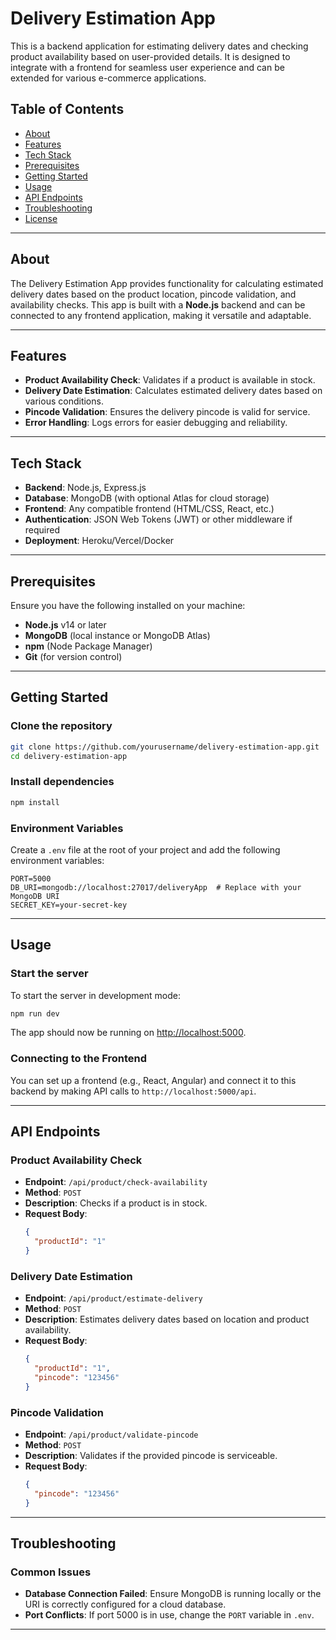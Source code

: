 
# Delivery Estimation App

This is a backend application for estimating delivery dates and checking product availability based on user-provided details. It is designed to integrate with a frontend for seamless user experience and can be extended for various e-commerce applications.

## Table of Contents

- [About](#about)
- [Features](#features)
- [Tech Stack](#tech-stack)
- [Prerequisites](#prerequisites)
- [Getting Started](#getting-started)
- [Usage](#usage)
- [API Endpoints](#api-endpoints)
- [Troubleshooting](#troubleshooting)
- [License](#license)

---

## About

The Delivery Estimation App provides functionality for calculating estimated delivery dates based on the product location, pincode validation, and availability checks. This app is built with a **Node.js** backend and can be connected to any frontend application, making it versatile and adaptable.

---

## Features

- **Product Availability Check**: Validates if a product is available in stock.
- **Delivery Date Estimation**: Calculates estimated delivery dates based on various conditions.
- **Pincode Validation**: Ensures the delivery pincode is valid for service.
- **Error Handling**: Logs errors for easier debugging and reliability.
  
---

## Tech Stack

- **Backend**: Node.js, Express.js
- **Database**: MongoDB (with optional Atlas for cloud storage)
- **Frontend**: Any compatible frontend (HTML/CSS, React, etc.)
- **Authentication**: JSON Web Tokens (JWT) or other middleware if required
- **Deployment**: Heroku/Vercel/Docker

---

## Prerequisites

Ensure you have the following installed on your machine:

- **Node.js** v14 or later
- **MongoDB** (local instance or MongoDB Atlas)
- **npm** (Node Package Manager)
- **Git** (for version control)

---

## Getting Started

### Clone the repository

```bash
git clone https://github.com/yourusername/delivery-estimation-app.git
cd delivery-estimation-app
```

### Install dependencies

```bash
npm install
```

### Environment Variables

Create a `.env` file at the root of your project and add the following environment variables:

```plaintext
PORT=5000
DB_URI=mongodb://localhost:27017/deliveryApp  # Replace with your MongoDB URI
SECRET_KEY=your-secret-key
```

---

## Usage

### Start the server

To start the server in development mode:

```bash
npm run dev
```

The app should now be running on [http://localhost:5000](http://localhost:5000).

### Connecting to the Frontend

You can set up a frontend (e.g., React, Angular) and connect it to this backend by making API calls to `http://localhost:5000/api`.

---

## API Endpoints

### **Product Availability Check**

- **Endpoint**: `/api/product/check-availability`
- **Method**: `POST`
- **Description**: Checks if a product is in stock.
- **Request Body**:
  ```json
  {
    "productId": "1"
  }
  ```

### **Delivery Date Estimation**

- **Endpoint**: `/api/product/estimate-delivery`
- **Method**: `POST`
- **Description**: Estimates delivery dates based on location and product availability.
- **Request Body**:
  ```json
  {
    "productId": "1",
    "pincode": "123456"
  }
  ```

### **Pincode Validation**

- **Endpoint**: `/api/product/validate-pincode`
- **Method**: `POST`
- **Description**: Validates if the provided pincode is serviceable.
- **Request Body**:
  ```json
  {
    "pincode": "123456"
  }
  ```

---

## Troubleshooting

### Common Issues

- **Database Connection Failed**: Ensure MongoDB is running locally or the URI is correctly configured for a cloud database.
- **Port Conflicts**: If port 5000 is in use, change the `PORT` variable in `.env`.

---

